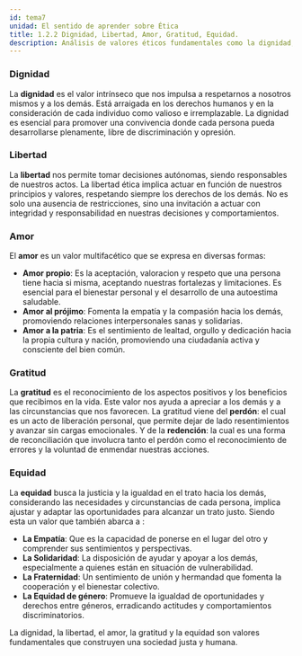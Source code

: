 ```yaml
---
id: tema7
unidad: El sentido de aprender sobre Ética
title: 1.2.2 Dignidad, Libertad, Amor, Gratitud, Equidad.
description: Análisis de valores éticos fundamentales como la dignidad, la libertad, el amor, la gratitud y la equidad, incluyendo su importancia y aplicaciones en la vida personal y social.
---
```


### Dignidad
La **dignidad** es el valor intrínseco que nos impulsa a respetarnos a nosotros mismos y a los demás. Está arraigada en los derechos humanos y en la consideración de cada individuo como valioso e irremplazable.
La dignidad es esencial para promover una convivencia donde cada persona pueda desarrollarse plenamente, libre de discriminación y opresión.

### Libertad
La **libertad** nos permite tomar decisiones autónomas, siendo responsables de nuestros actos. La libertad ética implica actuar en función de nuestros principios y valores, respetando siempre los derechos de los demás. No es solo una ausencia de restricciones, sino una invitación a actuar con integridad y responsabilidad en nuestras decisiones y comportamientos.

### Amor
El **amor** es un valor multifacético que se expresa en diversas formas:

- **Amor propio**: Es la aceptación,  valoracion y respeto que una persona tiene hacia si misma, aceptando nuestras fortalezas y limitaciones. Es esencial para el bienestar personal y el desarrollo de una autoestima saludable.
- **Amor al prójimo**: Fomenta la empatía y la compasión hacia los demás, promoviendo relaciones interpersonales sanas y solidarias.
- **Amor a la patria**: Es el sentimiento de lealtad, orgullo y dedicación hacia la propia cultura y nación, promoviendo una ciudadanía activa y consciente del bien común.

### Gratitud
La **gratitud** es el reconocimiento de los aspectos positivos y los beneficios que recibimos en la vida. Este valor nos ayuda a apreciar a los demás y a las circunstancias que nos favorecen. La gratitud viene del **perdón**: el cual es un acto de liberación personal, que permite dejar de lado resentimientos y avanzar sin cargas emocionales. Y de la **redención**: la cual es una forma de reconciliación que involucra tanto el perdón como el reconocimiento de errores y la voluntad de enmendar nuestras acciones.

### Equidad
La **equidad** busca la justicia y la igualdad en el trato hacia los demás, considerando las necesidades y circunstancias de cada persona, implica ajustar y adaptar las oportunidades para alcanzar un trato justo. Siendo esta un valor que también abarca a :

- **La Empatía**: Que es la capacidad de ponerse en el lugar del otro y comprender sus sentimientos y perspectivas.
- **La Solidaridad**: La disposición de ayudar y apoyar a los demás, especialmente a quienes están en situación de vulnerabilidad.
- **La Fraternidad**: Un sentimiento de unión y hermandad que fomenta la cooperación y el bienestar colectivo.
- **La Equidad de género**: Promueve la igualdad de oportunidades y derechos entre géneros, erradicando actitudes y comportamientos discriminatorios.

La dignidad, la libertad, el amor, la gratitud y la equidad son valores fundamentales que construyen una sociedad justa y humana.